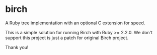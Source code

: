 # birch
 A Ruby tree implementation with an optional C extension for speed.

This is a simple solution for running Birch with Ruby >= 2.2.0. We don't support this project is just a patch
for original Birch project.


Thank you!
